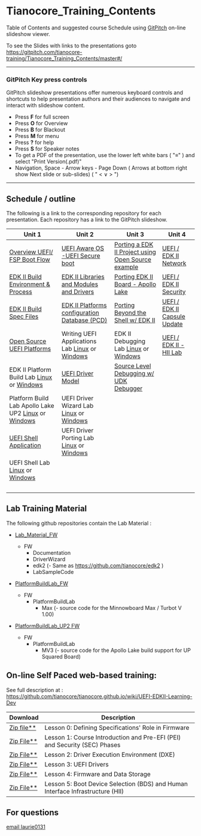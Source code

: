 <!--- @file
  Readme.md for UEFI / EDK II Training Tianocore Contents

  Copyright (c) 2018, Intel Corporation. All rights reserved.<BR>

  Redistribution and use in source (original document form) and 'compiled'
  forms (converted to PDF, epub, HTML and other formats) with or without
  modification, are permitted provided that the following conditions are met:

  1) Redistributions of source code (original document form) must retain the
     above copyright notice, this list of conditions and the following
     disclaimer as the first lines of this file unmodified.

  2) Redistributions in compiled form (transformed to other DTDs, converted to
     PDF, epub, HTML and other formats) must reproduce the above copyright
     notice, this list of conditions and the following disclaimer in the
     documentation and/or other materials provided with the distribution.

  THIS DOCUMENTATION IS PROVIDED BY TIANOCORE PROJECT "AS IS" AND ANY EXPRESS OR
  IMPLIED WARRANTIES, INCLUDING, BUT NOT LIMITED TO, THE IMPLIED WARRANTIES OF
  MERCHANTABILITY AND FITNESS FOR A PARTICULAR PURPOSE ARE DISCLAIMED. IN NO
  EVENT SHALL TIANOCORE PROJECT  BE LIABLE FOR ANY DIRECT, INDIRECT, INCIDENTAL,
  SPECIAL, EXEMPLARY, OR CONSEQUENTIAL DAMAGES (INCLUDING, BUT NOT LIMITED TO,
  PROCUREMENT OF SUBSTITUTE GOODS OR SERVICES; LOSS OF USE, DATA, OR PROFITS;
  OR BUSINESS INTERRUPTION) HOWEVER CAUSED AND ON ANY THEORY OF LIABILITY,
  WHETHER IN CONTRACT, STRICT LIABILITY, OR TORT (INCLUDING NEGLIGENCE OR
  OTHERWISE) ARISING IN ANY WAY OUT OF THE USE OF THIS DOCUMENTATION, EVEN IF
  ADVISED OF THE POSSIBILITY OF SUCH DAMAGE.

-->

# Tianocore_Training_Contents
Table of Contents and suggested course Schedule using [GitPitch]( https://gitpitch.com/docs/) on-line slideshow viewer.
  
To see the Slides with links to the presentations goto https://gitpitch.com/tianocore-training/Tianocore_Training_Contents/master#/

---
### GitPitch Key press controls

GitPitch slideshow presentations offer numerous keyboard controls and shortcuts to help presentation authors and their audiences to navigate and interact with slideshow content.

-  Press **F** for full screen
-  Press **O** for Overview
-  Press **B** for Blackout 
-  Press **M** for menu
-  Press **?** for help
-  Press **S** for Speaker notes
- To get a PDF of the presentation, use the lower left white bars ( "&equiv;" ) and select "Print Version(.pdf)"
- Navigation,  Space - Arrow keys - Page Down ( Arrows at bottom right show Next slide or sub-slides) ( " < &or; > ")

---

## Schedule / outline
The following is a link to the corresponding repository for each presentation.  Each repository has a link to the GitPitch slideshow.

|Unit 1 | Unit 2 | Unit 3 | Unit 4 |
| ----------------- | ------------------ | -------------- | -------------- |
| [Overview UEFI/ FSP Boot Flow ](https://github.com/tianocore-training/UEFI_Boot_Flow_Pres)  | [UEFI Aware OS -UEFI Secure boot](https://github.com/tianocore-training/UEFI_Aware_OS_Pres)| [Porting a  EDK II Project using Open Source example ](https://github.com/tianocore-training/EDK_II_Porting_Projects_Pres)| [UEFI / EDK II Network ](https://github.com/tianocore-training/UEFI_EDK_II_Network_Pres) |
| [EDK II Build Environment & Process](https://github.com/tianocore-training/EDK_II_Build_Process_Pres) | [EDK II Libraries and Modules and Drivers ](https://github.com/tianocore-training/EDK_II_Modules_Libs_Drivers_Pres) | [Porting EDK II Board - Apollo Lake](https://github.com/tianocore-training/EDK_II_Porting_Board_Pres) | [UEFI / EDK II Security ](https://github.com/tianocore-training/UEFI_Platform_Security_Pres)|
| [EDK II Build Spec Files](https://github.com/tianocore-training/EDK_II_Build_Spec_Files_Pres) | [EDK II Platforms configuration Database (PCD)](https://github.com/tianocore-training/Platform_Config_DB_PCD_Pres)| [Porting Beyond the Shell w/ EDK II](https://github.com/tianocore-training/EDK_II_Porting_Beyond_Shell_Pres)| [UEFI / EDK II Capsule Update ](https://github.com/tianocore-training/Capsule_Update_Pres)|
| [Open Source UEFI Platforms](https://github.com/tianocore-training/OpenSource_Platforms_Pres) | Writing UEFI Applications Lab [Linux](https://github.com/tianocore-training/Writing_UEFI_App_Lab) or [Windows ](https://github.com/tianocore-training/Writing_UEFI_App_Win_Lab) | EDK II Debugging Lab [Linux](https://github.com/tianocore-training/EDK_II_Debugging_Pres_Lab) or [Windows ](https://github.com/tianocore-training/EDK_II_Debugging_Pres_Win_Lab) | [UEFI / EDK II - HII Lab ](https://github.com/tianocore-training/UEFI_HII_Overview_Pres_Lab)|
| EDK II Platform Build Lab [Linux](https://github.com/tianocore-training/Platform_Build_Lab) or [Windows](https://github.com/tianocore-training/Platform_Build_Win_Lab) | [UEFI Driver Model  ](https://github.com/tianocore-training/UEFI_Driver_Pres) | [Source Level Debugging w/ UDK Debugger](https://github.com/tianocore-training/EDK_II_UDK_Debugger_Pres)| &nbsp; |
| Platform Build Lab Apollo Lake UP2 [Linux](https://github.com/tianocore-training/Platform_Build_Lab_UP2_Linux) or [Windows](https://github.com/tianocore-training/Platform_Build_Lab_UP2_WIN) | UEFI Driver Wizard Lab [Linux](https://github.com/tianocore-training/UEFI_Driver_Wizard_Lab) or [Windows](https://github.com/tianocore-training/UEFI_Driver_Wizard_Win_Lab) | &nbsp; |&nbsp; |
| [UEFI Shell Application](https://github.com/tianocore-training/UEFI_Shell_App_Pres) | UEFI Driver Porting Lab  [Linux](https://github.com/tianocore-training/UEFI_Driver_Porting_Lab) or [Windows](https://github.com/tianocore-training/UEFI_Driver_Porting_Win_Lab) | &nbsp; |&nbsp; |
| UEFI Shell Lab [Linux](https://github.com/tianocore-training/UEFI_Shell_Lab) or [Windows](https://github.com/tianocore-training/UEFI_Shell_Win_Lab) | &nbsp;  | &nbsp; |&nbsp; |
| &nbsp; | &nbsp;  | &nbsp; |&nbsp; |




## Lab Training Material
The following github repositories contain the Lab Material :  

- [Lab_Material_FW]( https://github.com/tianocore-training/Lab_Material_FW)
  - FW
     - Documentation
     - DriverWizard
     - edk2 (- Same as https://github.com/tianocore/edk2 )
     - LabSampleCode
- [PlatformBuildLab_FW](https://github.com/tianocore-training/PlatformBuildLab_FW)
  - FW
    - PlatformBuildLab
      - Max (- source code for the Minnowboard Max / Turbot V 1.00)

- [PlatformBuildLab_UP2 FW](https://github.com/tianocore-training/PlatformBuildLab_UP2_FW)
  - FW
    - PlatformBuildLab
      - MV3 (- source code for the Apollo Lake build support for UP Squared Board)
	  
	  
	  
## On-line Self Paced web-based training:
See full description at : https://github.com/tianocore/tianocore.github.io/wiki/UEFI-EDKII-Learning-Dev 

|Download |	Description|
| ----------------- | ------------------ |
|[Zip file** ](https://github.com/tianocore-training/Lesson-0/archive/master.zip) | Lesson 0: Defining Specifications' Role in Firmware |
|[Zip File** ](https://github.com/tianocore-training/Lesson-1/archive/master.zip) | Lesson 1: Course Introduction and Pre-EFI (PEI) and Security (SEC) Phases |
|[Zip File**](https://github.com/tianocore-training/Lesson-2/archive/master.zip) | Lesson 2: Driver Execution Environment (DXE) |
|[Zip File**](https://github.com/tianocore-training/Lesson-3/archive/master.zip) | Lesson 3: UEFI Drivers |
|[Zip File**](https://github.com/tianocore-training/Lesson-4/archive/master.zip) |Lesson 4: Firmware and Data Storage|
|[Zip File**](https://github.com/tianocore-training/Lesson-5/archive/master.zip) |Lesson 5: Boot Device Selection (BDS) and Human Interface Infrastructure (HII)|


## For questions 
[email laurie0131](mailto:laurie.jarlstrom@intel.com)
